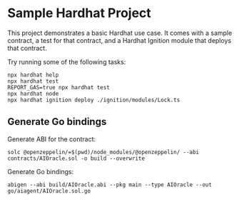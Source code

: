 # Sample Hardhat Project

This project demonstrates a basic Hardhat use case. It comes with a sample contract, a test for that contract, and a Hardhat Ignition module that deploys that contract.

Try running some of the following tasks:

```shell
npx hardhat help
npx hardhat test
REPORT_GAS=true npx hardhat test
npx hardhat node
npx hardhat ignition deploy ./ignition/modules/Lock.ts
```

## Generate Go bindings

Generate ABI for the contract:
```shell
solc @openzeppelin/=$(pwd)/node_modules/@openzeppelin/ --abi contracts/AIOracle.sol -o build --overwrite
```

Generate Go bindings:
```shell
abigen --abi build/AIOracle.abi --pkg main --type AIOracle --out go/aiagent/AIOracle.sol.go
```
